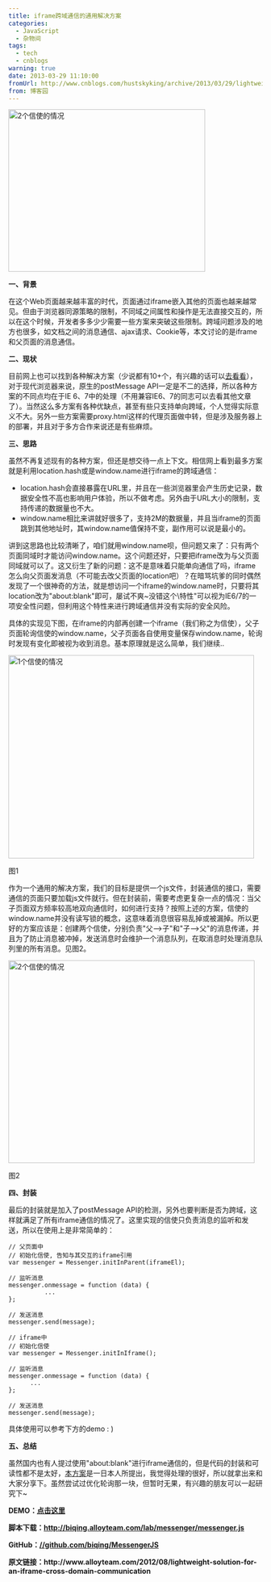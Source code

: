 ```yaml
---
title: iframe跨域通信的通用解决方案
categories:
  - JavaScript
  - 杂物间
tags:
  - tech
  - cnblogs
warning: true
date: 2013-03-29 11:10:00
fromUrl: http://www.cnblogs.com/hustskyking/archive/2013/03/29/lightweight-solution-for-an-iframe-cross-domain-communication.html
from: 博客园
---
```



<p><a href="http://www.alloyteam.com/wp-content/uploads/2012/08/two_messenger.png" rel="prettyPhoto[1]"><img class="aligncenter lh_lazyimg slideshow_imgs" title="图2" src="http://www.alloyteam.com/wp-content/uploads/2012/08/two_messenger.png" alt="2个信使的情况" width="390" height="322"></a></p>
<p><strong>一、背景</strong></p>
<p>在这个Web页面越来越丰富的时代，页面通过iframe嵌入其他的页面也越来越常见。但由于浏览器同源策略的限制，不同域之间属性和操作是无法直接交互的，所以在这个时候，开发者多多少少需要一些方案来突破这些限制。跨域问题涉及的地方也很多，如文档之间的消息通信、ajax请求、Cookie等，本文讨论的是iframe和父页面的消息通信。</p>


<p><strong>二、现状</strong></p>
<p>目前网上也可以找到各种解决方案（少说都有10+个，有兴趣的话可以<a href="http://www.woiweb.net/10-cross-domain-methods.html" target="_blank">去看看</a>），对于现代浏览器来说，原生的postMessage API一定是不二的选择，所以各种方案的不同点均在于IE 6、7中的处理（不用兼容IE6、7的同志可以去看其他文章了）。当然这么多方案有各种优缺点，甚至有些只支持单向跨域，个人觉得实际意义不大。另外一些方案需要proxy.html这样的代理页面做中转，但是涉及服务器上的部署，并且对于多方合作来说还是有些麻烦。</p>
<p><strong>三、思路</strong></p>
<p>虽然不再复述现有的各种方案，但还是想交待一点上下文。相信网上看到最多方案就是利用location.hash或是window.name进行iframe的跨域通信：</p>
<ul>
<li>location.hash会直接暴露在URL里，并且在一些浏览器里会产生历史记录，数据安全性不高也影响用户体验，所以不做考虑。另外由于URL大小的限制，支持传递的数据量也不大。</li>
<li>window.name相比来讲就好很多了，支持2M的数据量，并且当iframe的页面跳到其他地址时，其window.name值保持不变，副作用可以说是最小的。</li>
</ul>
<p>讲到这思路也比较清晰了，咱们就用window.name呗，但问题又来了：只有两个页面同域时才能访问window.name。这个问题还好，只要把iframe改为与父页面同域就可以了。这又衍生了新的问题：这不是意味着只能单向通信了吗，iframe怎么向父页面发消息（不可能去改父页面的location吧）？在暗骂坑爹的同时偶然发现了一个很神奇的方法，就是想访问一个iframe的window.name时，只要将其location改为"about:blank"即可，屡试不爽~没错这个\特性"可以视为IE6/7的一项安全性问题，但利用这个特性来进行跨域通信并没有实际的安全风险。</p>
<p>具体的实现见下图，在iframe的内部再创建一个iframe（我们称之为信使），父子页面轮询信使的window.name，父子页面各自使用变量保存window.name，轮询时发现有变化即被视为收到消息。基本原理就是这么简单，我们继续..</p>
<p><a href="http://www.alloyteam.com/wp-content/uploads/2012/08/one_messenger1.png" rel="prettyPhoto[1]"><img class="aligncenter size-full wp-image-2868 lh_lazyimg slideshow_imgs" title="图1" src="http://www.alloyteam.com/wp-content/uploads/2012/08/one_messenger1.png" alt="1个信使的情况" width="487" height="403"></a></p>
<p>图1</p>
<p>作为一个通用的解决方案，我们的目标是提供一个js文件，封装通信的接口，需要通信的页面只要加载js文件就行。但在封装前，需要考虑更复杂一点的情况：当父子页面双方频率较高地双向通信时，如何进行支持？按照上述的方案，信使的window.name并没有读写锁的概念，这意味着消息很容易乱掉或被漏掉。所以更好的方案应该是：创建两个信使，分别负责"父–&gt;子"和"子–&gt;父"的消息传递，并且为了防止消息被冲掉，发送消息时会维护一个消息队列，在取消息时处理消息队列里的所有消息。见图2。</p>
<p><a href="http://www.alloyteam.com/wp-content/uploads/2012/08/two_messenger.png" rel="prettyPhoto[1]"><img class="aligncenter size-full wp-image-2869 lh_lazyimg slideshow_imgs" title="图2" src="http://www.alloyteam.com/wp-content/uploads/2012/08/two_messenger.png" alt="2个信使的情况" width="488" height="402"></a></p>
<p>图2</p>
<p><strong>四、封装</strong></p>
<p>最后的封装就是加入了postMessage API的检测，另外也要判断是否为跨域，这样就满足了所有iframe通信的情况了。这里实现的信使只负责消息的监听和发送，所以在使用上是非常简单的：</p>
<div>
<div id="highlighter_724833" class="syntaxhighlighter  js">

```
// 父页面中
// 初始化信使, 告知与其交互的iframe引用
var messenger = Messenger.initInParent(iframeEl);

// 监听消息
messenger.onmessage = function (data) {
          ...
};

// 发送消息
messenger.send(message);

```


```
// iframe中
// 初始化信使
var messenger = Messenger.initInIframe();

// 监听消息
messenger.onmessage = function (data) {
      ...
};

// 发送消息
messenger.send(message);

```

</div>
</div>
<p>具体使用可以参考下方的demo : )</p>
<p><strong>五、总结</strong></p>
<p>虽然国内也有人提过使用"about:blank"进行iframe通信的，但是代码的封装和可读性都不是太好，<a href="http://www.ne.jp/asahi/nanto/moon/2011/12/08/ie-post-message.html" target="_blank">本方案</a>是一日本人所提出<span>，我觉得处理的很好，所以就拿出来和大家分享下</span>。虽然尝试过优化轮询那一块，但暂时无果，有兴趣的朋友可以一起研究下~</p>
<p><strong>DEMO：<a href="http://www.alloyteam.com/wp-content/uploads/2012/08/parent.html" target="_blank">点击这里</a></strong></p>
<p><strong>脚本下载：<a href="http://biqing.alloyteam.com/lab/messenger/messenger.js" target="_blank">http://biqing.alloyteam.com/lab/messenger/messenger.js</a></strong></p>
<p><strong>GitHub：<a href="//github.com/biqing/MessengerJS" target="_blank">//github.com/biqing/MessengerJS</a></strong></p>


<p><strong>原文链接：http://www.alloyteam.com/2012/08/lightweight-solution-for-an-iframe-cross-domain-communication</strong></p>